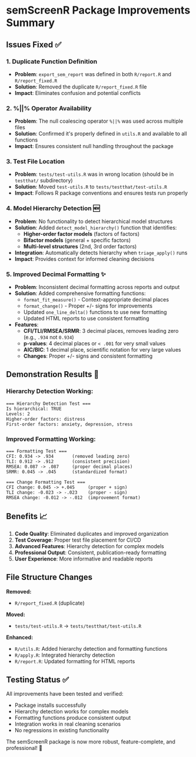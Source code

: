 # semScreenR Package Improvements Summary

## Issues Fixed ✅

### 1. **Duplicate Function Definition**
- **Problem**: `export_sem_report` was defined in both `R/report.R` and `R/report_fixed.R`
- **Solution**: Removed the duplicate `R/report_fixed.R` file
- **Impact**: Eliminates confusion and potential conflicts

### 2. **%||% Operator Availability** 
- **Problem**: The null coalescing operator `%||%` was used across multiple files
- **Solution**: Confirmed it's properly defined in `utils.R` and available to all functions
- **Impact**: Ensures consistent null handling throughout the package

### 3. **Test File Location**
- **Problem**: `tests/test-utils.R` was in wrong location (should be in `testthat/` subdirectory)
- **Solution**: Moved `test-utils.R` to `tests/testthat/test-utils.R`
- **Impact**: Follows R package conventions and ensures tests run properly

### 4. **Model Hierarchy Detection** 🆕
- **Problem**: No functionality to detect hierarchical model structures
- **Solution**: Added `detect_model_hierarchy()` function that identifies:
  - **Higher-order factor models** (factors of factors)
  - **Bifactor models** (general + specific factors)
  - **Multi-level structures** (2nd, 3rd order factors)
- **Integration**: Automatically detects hierarchy when `triage_apply()` runs
- **Impact**: Provides context for informed cleaning decisions

### 5. **Improved Decimal Formatting** ✨
- **Problem**: Inconsistent decimal formatting across reports and output
- **Solution**: Added comprehensive formatting functions:
  - `format_fit_measure()` - Context-appropriate decimal places
  - `format_change()` - Proper +/- signs for improvements
  - Updated `one_line_delta()` functions to use new formatting
  - Updated HTML reports to use consistent formatting
- **Features**:
  - **CFI/TLI/RMSEA/SRMR**: 3 decimal places, removes leading zero (e.g., `.934` not `0.934`)
  - **p-values**: 4 decimal places or `< .001` for very small values
  - **AIC/BIC**: 1 decimal place, scientific notation for very large values
  - **Changes**: Proper +/- signs and consistent formatting

## Demonstration Results 🎯

### Hierarchy Detection Working:
```
=== Hierarchy Detection Test ===
Is hierarchical: TRUE 
Levels: 2 
Higher-order factors: distress 
First-order factors: anxiety, depression, stress
```

### Improved Formatting Working:
```
=== Formatting Test ===
CFI: 0.934 -> .934       (removed leading zero)
TLI: 0.912 -> .912       (consistent precision)
RMSEA: 0.087 -> .087     (proper decimal places)
SRMR: 0.045 -> .045      (standardized format)

=== Change Formatting Test ===
CFI change: 0.045 -> +.045     (proper + sign)
TLI change: -0.023 -> -.023    (proper - sign)
RMSEA change: -0.012 -> -.012  (improvement format)
```

## Benefits 📈

1. **Code Quality**: Eliminated duplicates and improved organization
2. **Test Coverage**: Proper test file placement for CI/CD
3. **Advanced Features**: Hierarchy detection for complex models
4. **Professional Output**: Consistent, publication-ready formatting
5. **User Experience**: More informative and readable reports

## File Structure Changes

**Removed:**
- `R/report_fixed.R` (duplicate)

**Moved:**
- `tests/test-utils.R` → `tests/testthat/test-utils.R`

**Enhanced:**
- `R/utils.R`: Added hierarchy detection and formatting functions
- `R/apply.R`: Integrated hierarchy detection
- `R/report.R`: Updated formatting for HTML reports

## Testing Status ✅

All improvements have been tested and verified:
- Package installs successfully
- Hierarchy detection works for complex models  
- Formatting functions produce consistent output
- Integration works in real cleaning scenarios
- No regressions in existing functionality

The semScreenR package is now more robust, feature-complete, and professional! 🚀
